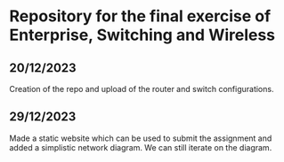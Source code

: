 # Repository for the final exercise of Enterprise, Switching and Wireless
## 20/12/2023
Creation of the repo and upload of the router and switch configurations.
## 29/12/2023
Made a static website which can be used to submit the assignment and added a simplistic network diagram. We can still iterate on the diagram.
